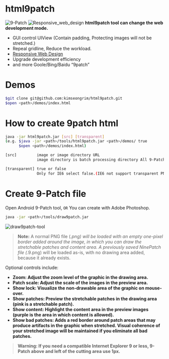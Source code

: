 # html9patch
![9-Patch](https://github.com/kimseongrim/html9patch/blob/master/images/demos.png)
![Responsive_web_design](https://github.com/kimseongrim/html9patch/blob/master/images/Responsive_web_design.png)
**html9patch tool can change the web development mode.**
* GUI control UIView (Contain padding, Protecting images will not be stretched.)
* Repeal gridline, Reduce the workload.
* [Responsive Web Design](http://alistapart.com/article/responsive-web-design)
* Upgrade development efficiency
* and more Goole/Bing/Baidu “9patch”


# Demos
```Bash
$git clone git@github.com:kimseongrim/html9patch.git
$open <path>/demos/index.html
```

# How to create 9patch html
```Bash
java -jar html9patch.jar [src] [transparent]
(e.g. $java -jar <path>/tools/html9patch.jar <path>/demos/ true
      $open <path>/demos/index.html)

[src]         image or image directory URL
              image directory is batch processing directory All 9-Patch PNG file.

[transparent] true or false
              Only for IE6 select false.(IE6 not support transparent PNG file)
```

# Create 9-Patch file
Open Android 9-Patch tool, `OR` You can create with Adobe Photoshop.
```Bash
java -jar <path>/tools/draw9patch.jar
```
![draw9patch-tool](https://github.com/kimseongrim/html9patch/blob/master/images/draw9patch-tool.png)
>**Note:** A normal PNG file (*.png) will be loaded with an empty one-pixel border added around the image, in which you can draw the stretchable patches and content area. A previously saved NinePatch file (*.9.png) will be loaded as-is, with no drawing area added, because it already exists.

Optional controls include:
* **<b>Zoom:** Adjust the zoom level of the graphic in the drawing area.
* **Patch scale:** Adjust the scale of the images in the preview area.
* **Show lock:** Visualize the non-drawable area of the graphic on mouse-over.
* **Show patches:** Preview the stretchable patches in the drawing area (pink is a stretchable patch).
* **Show content:** Highlight the content area in the preview images (purple is the area in which content is allowed).
* **Show bad patches:** Adds a red border around patch areas that may produce artifacts in the graphic when stretched. Visual coherence of your stretched image will be maintained if you eliminate all bad patches.

> **Warning:** If you need a compatible Internet Explorer 9 or less, 9-Patch above and left of the cutting area use 1px.

